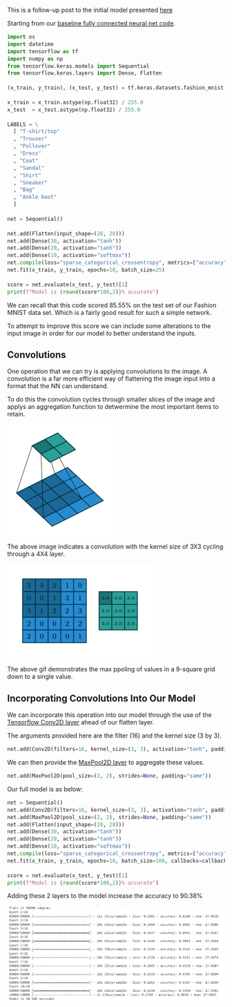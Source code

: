 This is a follow-up post to the initial model presented [here](https://jackemcpherson.com/2020/02/21/Neural-Network-For-Fashion-MNIST.html)

Starting from our [baseline fully connected neural net code](https://github.com/jackemcpherson/Neural_Nets/blob/master/Scripts/Fashion_MNIST.py).

```python
import os
import datetime
import tensorflow as tf
import numpy as np
from tensorflow.keras.models import Sequential
from tensorflow.keras.layers import Dense, Flatten

(x_train, y_train), (x_test, y_test) = tf.keras.datasets.fashion_mnist.load_data()

x_train = x_train.astype(np.float32) / 255.0
x_test  = x_test.astype(np.float32) / 255.0

LABELS = \
  [ "T-shirt/top"
  , "Trouser"
  , "Pullover"
  , "Dress"
  , "Coat"
  , "Sandal"
  , "Shirt"
  , "Sneaker"
  , "Bag"
  , "Ankle boot"
  ]

net = Sequential()

net.add(Flatten(input_shape=(28, 28)))
net.add(Dense(30, activation="tanh"))
net.add(Dense(20, activation="tanh"))
net.add(Dense(10, activation="softmax"))
net.compile(loss="sparse_categorical_crossentropy", metrics=["accuracy","mse"])
net.fit(x_train, y_train, epochs=10, batch_size=25)

score = net.evaluate(x_test, y_test)[1]
print(f"Model is {round(score*100,2)}% accurate")
```
We can recall that this code scored 85.55% on the test set of our Fashion MNIST data set. Which is a fairly good result for such a simple network.

To attempt to improve this score we can include some alterations to the input image in order for our model to better understand the inputs.

## Convolutions
One operation that we can try is applying convolutions to the image. A convolution is a far more efficient way of flattening the image input into a format that the NN can understand.

To do this the convolution cycles through smaller slices of the image and applys an aggregation function to detwermine the most important items to retain.

![An animation of the convolution cycling through an image.](https://raw.githubusercontent.com/jackemcpherson/jackemcpherson.github.io/master/images/no_padding_no_strides.gif)

The above image indicates a convolution with the kernel size of 3X3 cycling through a 4X4 layer.

![The Max Pooling operation performed at each step](https://raw.githubusercontent.com/jackemcpherson/jackemcpherson.github.io/master/images/numerical_max_pooling.gif)

The above gif demonstrates the max ppoling of values in a 9-square grid down to a single value.

## Incorporating Convolutions Into Our Model
We can incorporate this operation into our model through the use of the [Tensorflow Conv2D layer](https://www.tensorflow.org/api_docs/python/tf/keras/layers/Conv2D) ahead of our flatten layer.

The arguments provided here are the filter (16) and the kernel size (3 by 3).
```python
net.add(Conv2D(filters=16, kernel_size=(3, 3), activation="tanh", padding="same"))
```
We can then provide the [MaxPool2D layer](https://www.tensorflow.org/api_docs/python/tf/keras/layers/MaxPool2D) to aggregate these values.
 
```python
net.add(MaxPool2D(pool_size=(2, 2), strides=None, padding="same"))

```
Our full model is as below:

```python
net = Sequential()
net.add(Conv2D(filters=16, kernel_size=(3, 3), activation="tanh", padding="same"))
net.add(MaxPool2D(pool_size=(2, 2), strides=None, padding="same"))
net.add(Flatten(input_shape=(28, 28)))
net.add(Dense(30, activation="tanh"))
net.add(Dense(20, activation="tanh"))
net.add(Dense(10, activation="softmax"))
net.compile(loss="sparse_categorical_crossentropy", metrics=["accuracy","mse"])
net.fit(x_train, y_train, epochs=10, batch_size=100, callbacks=callbacks)

score = net.evaluate(x_test, y_test)[1]
print(f"Model is {round(score*100,2)}% accurate")
```

Adding these 2 layers to the model increase the accuracy to 90.38%

![Score](https://raw.githubusercontent.com/jackemcpherson/jackemcpherson.github.io/master/images/Score.PNG)